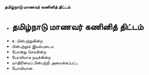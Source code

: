 **தமிழ்நாடு மாணவர் கணினித் திட்டம்**
- # தமிழ்நாடு மாணவர் கணினித் திட்டம்
- a. பின்பற்றுகின்ற
- பின்பற்றும் இயல்புடைய
- போன்று செய்கின்ற
- போலியாக நடிக்கின்ற
- மாதிரியைப் பின்பற்றி அமைக்கப்பட்ட
- போலியான.

